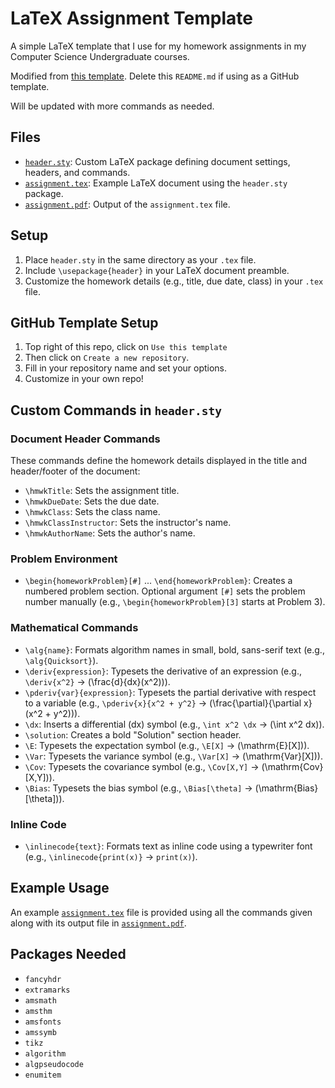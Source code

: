 # LaTeX Assignment Template

A simple LaTeX template that I use for my homework assignments in my Computer Science Undergraduate courses.

Modified from [this template](https://github.com/jdavis/latex-homework-template).
Delete this `README.md` if using as a GitHub template.

Will be updated with more commands as needed.

## Files
- [`header.sty`](https://github.com/sahibkhokhar/latex-assignment-template/blob/main/header.sty): Custom LaTeX package defining document settings, headers, and commands.
- [`assignment.tex`](https://github.com/sahibkhokhar/latex-assignment-template/blob/main/assignment.tex): Example LaTeX document using the `header.sty` package.
- [`assignment.pdf`](https://github.com/sahibkhokhar/latex-assignment-template/blob/main/assignment.pdf): Output of the `assignment.tex` file.

## Setup
1. Place `header.sty` in the same directory as your `.tex` file.
2. Include `\usepackage{header}` in your LaTeX document preamble.
3. Customize the homework details (e.g., title, due date, class) in your `.tex` file.

## GitHub Template Setup
1. Top right of this repo, click on `Use this template`
2. Then click on `Create a new repository`.
3. Fill in your repository name and set your options.
4. Customize in your own repo!

## Custom Commands in `header.sty`

### Document Header Commands
These commands define the homework details displayed in the title and header/footer of the document:
- `\hmwkTitle`: Sets the assignment title.
- `\hmwkDueDate`: Sets the due date.
- `\hmwkClass`: Sets the class name.
- `\hmwkClassInstructor`: Sets the instructor's name.
- `\hmwkAuthorName`: Sets the author's name.

### Problem Environment
- `\begin{homeworkProblem}[#]` ... `\end{homeworkProblem}`: Creates a numbered problem section. Optional argument `[#]` sets the problem number manually (e.g., `\begin{homeworkProblem}[3]` starts at Problem 3).

### Mathematical Commands
- `\alg{name}`: Formats algorithm names in small, bold, sans-serif text (e.g., `\alg{Quicksort}`).
- `\deriv{expression}`: Typesets the derivative of an expression (e.g., `\deriv{x^2}` → \(\frac{d}{dx}(x^2)\)).
- `\pderiv{var}{expression}`: Typesets the partial derivative with respect to a variable (e.g., `\pderiv{x}{x^2 + y^2}` → \(\frac{\partial}{\partial x}(x^2 + y^2)\)).
- `\dx`: Inserts a differential \(dx\) symbol (e.g., `\int x^2 \dx` → \(\int x^2 dx\)).
- `\solution`: Creates a bold "Solution" section header.
- `\E`: Typesets the expectation symbol (e.g., `\E[X]` → \(\mathrm{E}[X]\)).
- `\Var`: Typesets the variance symbol (e.g., `\Var[X]` → \(\mathrm{Var}[X]\)).
- `\Cov`: Typesets the covariance symbol (e.g., `\Cov[X,Y]` → \(\mathrm{Cov}[X,Y]\)).
- `\Bias`: Typesets the bias symbol (e.g., `\Bias[\theta]` → \(\mathrm{Bias}[\theta]\)).

### Inline Code
- `\inlinecode{text}`: Formats text as inline code using a typewriter font (e.g., `\inlinecode{print(x)}` → `print(x)`).

## Example Usage

An example [`assignment.tex`](https://github.com/sahibkhokhar/latex-assignment-template/blob/main/assignment.tex) file is provided using all the commands given along with its output file in [`assignment.pdf`](https://github.com/sahibkhokhar/latex-assignment-template/blob/main/assignment.pdf).

## Packages Needed
- `fancyhdr`
- `extramarks`
- `amsmath`
- `amsthm`
- `amsfonts`
- `amssymb`
- `tikz`
- `algorithm`
- `algpseudocode`
- `enumitem`

